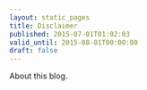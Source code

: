 ```yaml
---
layout: static_pages
title: Disclaimer
published: 2015-07-01T01:02:03
valid_until: 2015-08-01T00:00:00
draft: false
---
```

About this blog.